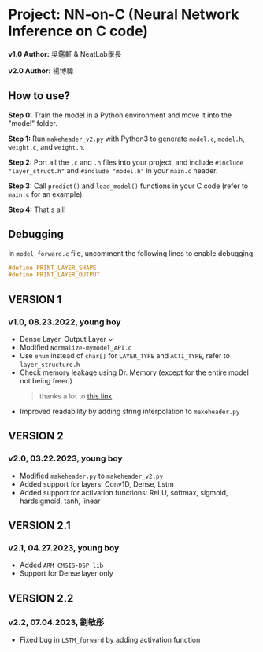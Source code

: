 # Project: NN-on-C (Neural Network Inference on C code)

**v1.0 Author:** 吳鑑軒 & NeatLab學長

**v2.0 Author:** 楊博禕

## How to use?

**Step 0:** Train the model in a Python environment and move it into the "model" folder.

**Step 1:** Run `makeheader_v2.py` with Python3 to generate `model.c`, `model.h`, `weight.c`, and `weight.h`.

**Step 2:** Port all the `.c` and `.h` files into your project, and include `#include "layer_struct.h"` and `#include "model.h"` in your `main.c` header.

**Step 3:** Call `predict()` and `load_model()` functions in your C code (refer to `main.c` for an example).

**Step 4:** That's all!

## Debugging

In `model_forward.c` file, uncomment the following lines to enable debugging:
```c
#define PRINT_LAYER_SHAPE
#define PRINT_LAYER_OUTPUT
```

## VERSION 1
### v1.0, 08.23.2022, young boy

- Dense Layer, Output Layer ✓
- Modified `Normalize-mymodel_API.c`
- Use `enum` instead of `char[]` for `LAYER_TYPE` and `ACTI_TYPE`, refer to `layer_structure.h`
- Check memory leakage using Dr. Memory (except for the entire model not being freed)
  > thanks a lot to [this link](https://www.cnblogs.com/phpandmysql/p/10953058.html)
- Improved readability by adding string interpolation to `makeheader.py`

## VERSION 2
### v2.0, 03.22.2023, young boy

- Modified `makeheader.py` to `makeheader_v2.py`
- Added support for layers: Conv1D, Dense, Lstm
- Added support for activation functions: ReLU, softmax, sigmoid, hardsigmoid, tanh, linear

## VERSION 2.1
### v2.1, 04.27.2023, young boy

- Added `ARM CMSIS-DSP lib`
- Support for Dense layer only

## VERSION 2.2
### v2.2, 07.04.2023, 劉敏彤

- Fixed bug in `LSTM_forward` by adding activation function